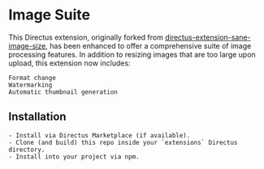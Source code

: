 # Image Suite

This Directus extension, originally forked from [directus-extension-sane-image-size](https://github.com/martabitbrain/directus-extension-sane-image-size), has been enhanced to offer a comprehensive suite of image processing features. In addition to resizing images that are too large upon upload, this extension now includes:

    Format change
    Watermarking
    Automatic thumbnail generation
    

## Installation

    - Install via Directus Marketplace (if available).
    - Clone (and build) this repo inside your `extensions` Directus directory.
    - Install into your project via npm.
